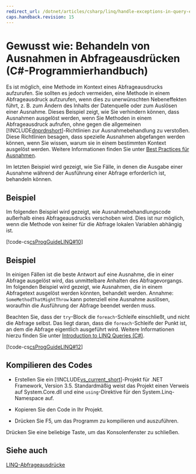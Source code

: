 ```yaml
---
redirect_url: /dotnet/articles/csharp/linq/handle-exceptions-in-query-expressions
caps.handback.revision: 15
---
```

# Gewusst wie: Behandeln von Ausnahmen in Abfrageausdr&#252;cken (C#-Programmierhandbuch)
Es ist möglich, eine Methode im Kontext eines Abfrageausdrucks aufzurufen.  Sie sollten es jedoch vermeiden, eine Methode in einem Abfrageausdruck aufzurufen, wenn dies zu unerwünschten Nebeneffekten führt, z. B. zum Ändern des Inhalts der Datenquelle oder zum Auslösen einer Ausnahme.  Dieses Beispiel zeigt, wie Sie verhindern können, dass Ausnahmen ausgelöst werden, wenn Sie Methoden in einem Abfrageausdruck aufrufen, ohne gegen die allgemeinen [!INCLUDE[dnprdnshort](../../../csharp/getting-started/includes/dnprdnshort-md.md)]\-Richtlinien zur Ausnahmebehandlung zu verstoßen.  Diese Richtlinien besagen, dass spezielle Ausnahmen abgefangen werden können, wenn Sie wissen, warum sie in einem bestimmten Kontext ausgelöst werden.  Weitere Informationen finden Sie unter [Best Practices für Ausnahmen](../Topic/Best%20Practices%20for%20Exceptions.md).  
  
 Im letzten Beispiel wird gezeigt, wie Sie Fälle, in denen die Ausgabe einer Ausnahme während der Ausführung einer Abfrage erforderlich ist, behandeln können.  
  
## Beispiel  
 Im folgenden Beispiel wird gezeigt, wie Ausnahmebehandlungscode außerhalb eines Abfrageausdrucks verschoben wird.  Dies ist nur möglich, wenn die Methode von keiner für die Abfrage lokalen Variablen abhängig ist.  
  
 [!code-cs[csProgGuideLINQ#10](../../../csharp/programming-guide/arrays/codesnippet/csharp/csLINQProgRef/csrefLINQHowTos.cs#10)]  
  
## Beispiel  
 In einigen Fällen ist die beste Antwort auf eine Ausnahme, die in einer Abfrage ausgelöst wird, das unmittelbare Anhalten des Abfragevorgangs.  Im folgenden Beispiel wird gezeigt, wie Ausnahmen, die in einem Abfragetext ausgelöst werden könnten, behandelt werden.  Annahme: `SomeMethodThatMightThrow` kann potenziell eine Ausnahme auslösen, woraufhin die Ausführung der Abfrage beendet werden muss.  
  
 Beachten Sie, dass der `try`\-Block die `foreach`\-Schleife einschließt, und nicht die Abfrage selbst.  Das liegt daran, dass die `foreach`\-Schleife der Punkt ist, an dem die Abfrage eigentlich ausgeführt wird.  Weitere Informationen hierzu finden Sie unter [Introduction to LINQ Queries \(C\#\)](../../../csharp/programming-guide/concepts/linq/introduction-to-linq-queries.md).  
  
 [!code-cs[csProgGuideLINQ#12](../../../csharp/programming-guide/arrays/codesnippet/csharp/csLINQProgRef/csrefLINQHowTos.cs#12)]  
  
## Kompilieren des Codes  
  
-   Erstellen Sie ein [!INCLUDE[vs_current_short](../../../csharp/programming-guide/classes-and-structs/includes/vs-current-short-md.md)]\-Projekt für .NET Framework, Version 3.5.  Standardmäßig weist das Projekt einen Verweis auf System.Core.dll und eine `using`\-Direktive für den System.Linq\-Namespace auf.  
  
-   Kopieren Sie den Code in Ihr Projekt.  
  
-   Drücken Sie F5, um das Programm zu kompilieren und auszuführen.  
  
 Drücken Sie eine beliebige Taste, um das Konsolenfenster zu schließen.  
  
## Siehe auch  
 [LINQ\-Abfrageausdrücke](../../../csharp/programming-guide/linq-query-expressions/index.md)
